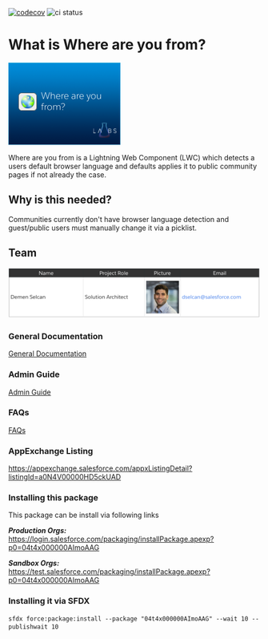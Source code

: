 [![codecov](https://codecov.io/gh/CoreSEs/salesforce-where-are-you-from/branch/master/graph/badge.svg?token=H5MO99HT9L)](https://codecov.io/gh/CoreSEs/salesforce-where-are-you-from)
![ci status](https://github.com/CoreSEs/salesforce-where-are-you-from/actions/workflows/ci.yml/badge.svg?branch=master)

# What is Where are you from?

![AppExchange Logo](./img/App_Logo.png "AppExchange Logo")

Where are you from is a Lightning Web Component (LWC) which detects a users default browser language and defaults applies it to public community pages if not already the case.

## Why is this needed?

Communities currently don't have browser language detection and guest/public users must manually change it via a picklist.

## Team

![Where are you from? Team](./img/Team.png "Team")

### General Documentation

[General Documentation](https://salesforce.quip.com/TLqYAFDEYx1W "General Documentation")

### Admin Guide

[Admin Guide](https://salesforce.quip.com/VtRDAIrL5dY0 "Admin Guide")

### FAQs

[FAQs](https://salesforce.quip.com/bPCLARuaUiWg#HdNAAActMCk "FAQs")

### AppExchange Listing

https://appexchange.salesforce.com/appxListingDetail?listingId=a0N4V00000HD5ckUAD

### Installing this package

This package can be install via following links

**_Production Orgs:_** https://login.salesforce.com/packaging/installPackage.apexp?p0=04t4x000000AImoAAG

**_Sandbox Orgs:_** https://test.salesforce.com/packaging/installPackage.apexp?p0=04t4x000000AImoAAG

### Installing it via SFDX

```shell
sfdx force:package:install --package "04t4x000000AImoAAG" --wait 10 --publishwait 10
```
